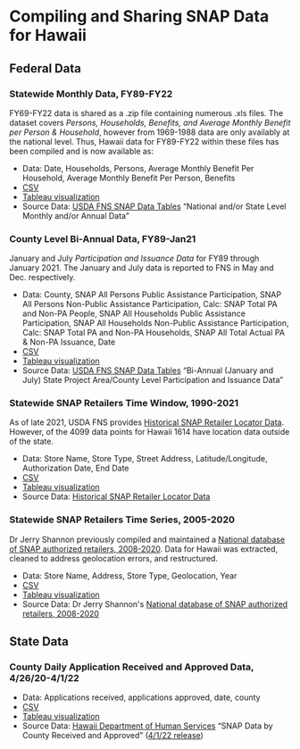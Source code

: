 # Compiling and Sharing SNAP Data for Hawaii

## Federal Data

### Statewide Monthly Data, FY89-FY22
FY69-FY22 data is shared as a .zip file containing numerous .xls files. 
The dataset covers *Persons, Households, Benefits, and Average Monthly Benefit per Person & Household*, however from 1969-1988 data are only availably at the national level. 
Thus, Hawaii data for FY89-FY22 within these files has been compiled and is now available as:

- Data: Date, Households, Persons, Average Monthly Benefit Per Household, Average Monthly Benefit Per Person, Benefits
- [CSV](https://github.com/supersistence/Hawaii-SNAP/blob/main/Data/Statewide%20Monthly%20SNAP%20FY%2089-22.csv)
- [Tableau visualization](https://public.tableau.com/views/SNAP_16192081784540/SNAPData?:language=en-US&publish=yes&:display_count=n&:origin=viz_share_link)
- Source Data: [USDA FNS SNAP Data Tables](https://www.fns.usda.gov/pd/supplemental-nutrition-assistance-program-snap) “National and/or State Level Monthly and/or Annual Data”

### County Level Bi-Annual Data, FY89-Jan21
January and July *Participation and Issuance Data* for FY89 through January 2021.
The January and July data is reported to FNS in May and Dec. respectively.

- Data: County, SNAP All Persons Public Assistance Participation, SNAP All Persons Non-Public Assistance Participation, Calc: SNAP Total PA and Non-PA People, SNAP All Households Public Assistance Participation, SNAP All Households Non-Public Assistance Participation, Calc: SNAP Total PA and Non-PA Households, SNAP All Total Actual PA & Non-PA Issuance, Date
- [CSV](https://github.com/supersistence/Hawaii-SNAP/blob/main/Data/County%20Bi-Annual%20SNAP%2089-21.csv)
- [Tableau visualization](https://public.tableau.com/shared/JD56P52PB?:display_count=n&:origin=viz_share_link)
- Source Data: [USDA FNS SNAP Data Tables](https://www.fns.usda.gov/pd/supplemental-nutrition-assistance-program-snap) “Bi-Annual (January and July) State Project Area/County Level Participation and Issuance Data”


### Statewide SNAP Retailers Time Window, 1990-2021
As of late 2021, USDA FNS provides [Historical SNAP Retailer Locator Data](https://www.fns.usda.gov/snap/retailer/historicaldata). However, of the 4099 data points for Hawaii 1614 have location data outside of the state. 
- Data: Store Name, Store Type, Street Address, Latitude/Longitude, Authorization Date, End Date
- [CSV](
https://github.com/supersistence/Hawaii-SNAP/blob/main/Data/Statewide%20SNAP%20Retailers%20Historical-%20FNS.csv)
- [Tableau visualization](https://public.tableau.com/shared/YDWF6BSNG?:display_count=n&:origin=viz_share_link)
- Source Data: [Historical SNAP Retailer Locator Data](https://www.fns.usda.gov/snap/retailer/historicaldata)


### Statewide SNAP Retailers Time Series, 2005-2020
Dr Jerry Shannon previously compiled and maintained a [National database of SNAP authorized retailers, 2008-2020]((https://github.com/jshannon75/snap_retailers)).
Data for Hawaii was extracted, cleaned to address geolocation errors, and restructured.
- Data: Store Name, Address, Store Type, Geolocation, Year
- [CSV](https://github.com/supersistence/Hawaii-SNAP/blob/main/Data/Statewide%20SNAP%20Retailer%20Locations%202005-2020.csv)
- [Tableau visualization](https://public.tableau.com/shared/JCGD9KGHW?:display_count=n&:origin=viz_share_link)
- Source Data: Dr Jerry Shannon's [National database of SNAP authorized retailers, 2008-2020](https://github.com/jshannon75/snap_retailers)


## State Data

### County Daily Application Received and Approved Data, 4/26/20-4/1/22
- Data: Applications received, applications approved, date, county
- [CSV](https://github.com/supersistence/Hawaii-SNAP/blob/main/Data/County%20Weekly%20Applications%204:2020-3:2022.csv)
- [Tableau visualization](https://public.tableau.com/shared/QWG47332T?:display_count=n&:origin=viz_share_link)
- Source Data: [Hawaii Department of Human Services](https://humanservices.hawaii.gov/communications/) “SNAP Data by County Received and Approved” ([4/1/22 release](https://humanservices.hawaii.gov/wp-content/uploads/2022/04/SNAP-Data-4.1.22.xlsx))
